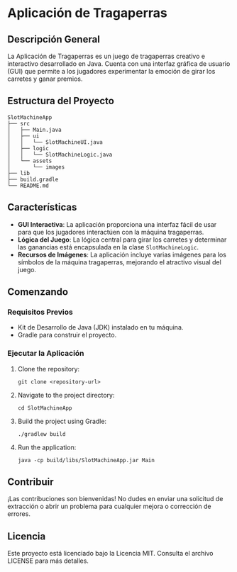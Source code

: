 # Aplicación de Tragaperras

## Descripción General
La Aplicación de Tragaperras es un juego de tragaperras creativo e interactivo desarrollado en Java. Cuenta con una interfaz gráfica de usuario (GUI) que permite a los jugadores experimentar la emoción de girar los carretes y ganar premios.

## Estructura del Proyecto
```
SlotMachineApp
├── src
│   ├── Main.java
│   ├── ui
│   │   └── SlotMachineUI.java
│   ├── logic
│   │   └── SlotMachineLogic.java
│   └── assets
│       └── images
├── lib
├── build.gradle
└── README.md
```

## Características
- **GUI Interactiva**: La aplicación proporciona una interfaz fácil de usar para que los jugadores interactúen con la máquina tragaperras.
- **Lógica del Juego**: La lógica central para girar los carretes y determinar las ganancias está encapsulada en la clase `SlotMachineLogic`.
- **Recursos de Imágenes**: La aplicación incluye varias imágenes para los símbolos de la máquina tragaperras, mejorando el atractivo visual del juego.

## Comenzando

### Requisitos Previos
- Kit de Desarrollo de Java (JDK) instalado en tu máquina.
- Gradle para construir el proyecto.

### Ejecutar la Aplicación
1. Clone the repository:
   ```
   git clone <repository-url>
   ```
2. Navigate to the project directory:
   ```
   cd SlotMachineApp
   ```
3. Build the project using Gradle:
   ```
   ./gradlew build
   ```
4. Run the application:
   ```
   java -cp build/libs/SlotMachineApp.jar Main
   ```

## Contribuir
¡Las contribuciones son bienvenidas! No dudes en enviar una solicitud de extracción o abrir un problema para cualquier mejora o corrección de errores.

## Licencia
Este proyecto está licenciado bajo la Licencia MIT. Consulta el archivo LICENSE para más detalles.
